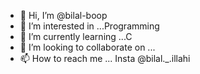 - 👋 Hi, I’m @bilal-boop
- 👀 I’m interested in ...Programming
- 🌱 I’m currently learning ...C
- 💞️ I’m looking to collaborate on ...
- 📫 How to reach me ... Insta @bilal._.illahi

<!---
bilal-boop/bilal-boop is a ✨ special ✨ repository because its `README.md` (this file) appears on your GitHub profile.
You can click the Preview link to take a look at your changes.
--->

